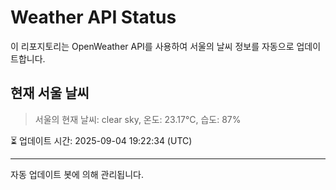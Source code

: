 
# Weather API Status

이 리포지토리는 OpenWeather API를 사용하여 서울의 날씨 정보를 자동으로 업데이트합니다.

## 현재 서울 날씨
> 서울의 현재 날씨: clear sky, 온도: 23.17°C, 습도: 87%

⏳ 업데이트 시간: 2025-09-04 19:22:34 (UTC)

---
자동 업데이트 봇에 의해 관리됩니다.
